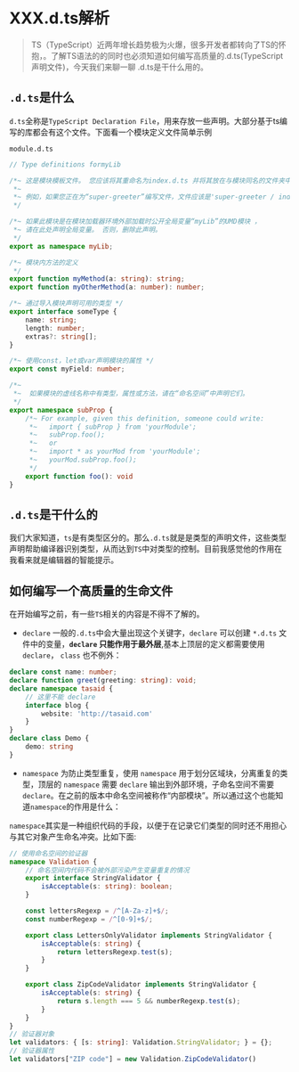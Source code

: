 # XXX.d.ts解析

> TS（TypeScript）近两年增长趋势极为火爆，很多开发者都转向了TS的怀抱，。了解TS语法的的同时也必须知道如何编写高质量的.d.ts(TypeScript声明文件)，今天我们来聊一聊 .d.ts是干什么用的。

## `.d.ts`是什么

`d.ts`全称是`TypeScript Declaration File`，用来存放一些声明。大部分基于ts编写的库都会有这个文件。下面看一个模块定义文件简单示例

`module.d.ts`
```ts
// Type definitions formyLib

/*~ 这是模块模板文件。 您应该将其重命名为index.d.ts 并将其放在与模块同名的文件夹中。
 *~ 
 *~ 例如，如果您正在为“super-greeter”编写文件，文件应该是'super-greeter / index.d.ts'
 */

/*~ 如果此模块是在模块加载器环境外部加载时公开全局变量“myLib”的UMD模块 ，
 *~ 请在此处声明全局变量。 否则，删除此声明。
 */
export as namespace myLib;

/*~ 模块内方法的定义
 */
export function myMethod(a: string): string;
export function myOtherMethod(a: number): number;

/*~ 通过导入模块声明可用的类型 */
export interface someType {
    name: string;
    length: number;
    extras?: string[];
}

/*~ 使用const，let或var声明模块的属性 */
export const myField: number;

/*~ 
 *~  如果模块的虚线名称中有类型，属性或方法，请在“命名空间”中声明它们。
 */
export namespace subProp {
    /*~ For example, given this definition, someone could write:
     *~   import { subProp } from 'yourModule';
     *~   subProp.foo();
     *~   or
     *~   import * as yourMod from 'yourModule';
     *~   yourMod.subProp.foo();
     */
    export function foo(): void
}
```

## `.d.ts`是干什么的

我们大家知道，`ts`是有类型区分的。那么`.d.ts`就是是类型的声明文件，这些类型声明帮助编译器识别类型，从而达到`TS`中对类型的控制。目前我感觉他的作用在我看来就是编辑器的智能提示。

## 如何编写一个高质量的生命文件

在开始编写之前，有一些`TS`相关的内容是不得不了解的。
- `declare`
一般的`.d.ts`中会大量出现这个关键字，`declare` 可以创建 `*.d.ts` 文件中的变量，**`declare` 只能作用于最外层**,基本上顶层的定义都需要使用 `declare`， `class` 也不例外：
```ts
declare const name: number;
declare function greet(greeting: string): void;
declare namespace tasaid {
    // 这里不能 declare
    interface blog {
        website: 'http://tasaid.com'
    } 
}
declare class Demo {
    demo: string
}
```
- `namespace`
为防止类型重复，使用 `namespace` 用于划分区域块，分离重复的类型，顶层的 `namespace` 需要 `declare` 输出到外部环境，子命名空间不需要 `declare`。在之前的版本中命名空间被称作“内部模块”。所以通过这个也能知道`namespace`的作用是什么：

`namespace`其实是一种组织代码的手段，以便于在记录它们类型的同时还不用担心与其它对象产生命名冲突。比如下面:
```ts
// 使用命名空间的验证器
namespace Validation {
    // 命名空间内代码不会被外部污染产生变量重复的情况
    export interface StringValidator {
        isAcceptable(s: string): boolean;
    }

    const lettersRegexp = /^[A-Za-z]+$/;
    const numberRegexp = /^[0-9]+$/;

    export class LettersOnlyValidator implements StringValidator {
        isAcceptable(s: string) {
            return lettersRegexp.test(s);
        }
    }

    export class ZipCodeValidator implements StringValidator {
        isAcceptable(s: string) {
            return s.length === 5 && numberRegexp.test(s);
        }
    }
}
// 验证器对象
let validators: { [s: string]: Validation.StringValidator; } = {};
// 验证器属性
let validators["ZIP code"] = new Validation.ZipCodeValidator()

```

###